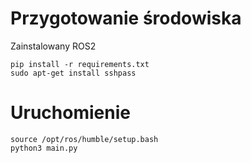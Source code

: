 # Przygotowanie środowiska

Zainstalowany ROS2

```
pip install -r requirements.txt
sudo apt-get install sshpass
```
# Uruchomienie
```
source /opt/ros/humble/setup.bash
python3 main.py
```
